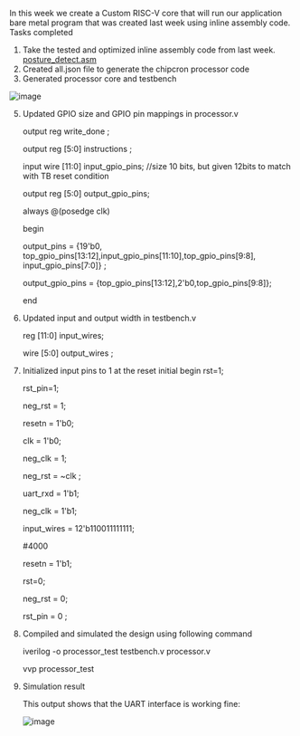 In this week we create a Custom RISC-V core that will run our application bare metal program that was created last week using inline assembly code.
Tasks completed 

1.  Take the tested and optimized inline assembly code from last week.
   [posture_detect.asm](https://github.com/srimoyi911/RISCV/blob/main/week4/posture_detect.asm)
2.  Created all.json file to generate the chipcron processor code
3.  Generated processor core and testbench
   
   ![image](https://github.com/user-attachments/assets/8d85de0b-7c40-472a-94d8-42e46d0ecae2)
   

5.  Updated GPIO size and GPIO pin mappings in processor.v
   
    output reg write_done ;
    
    output reg [5:0] instructions ;
    
    input wire [11:0] input_gpio_pins; //size 10 bits, but given 12bits to match with TB reset condition
    
    output reg [5:0] output_gpio_pins;
    
    always @(posedge clk)
    
    begin
    
    output_pins = {19'b0, top_gpio_pins[13:12],input_gpio_pins[11:10],top_gpio_pins[9:8], input_gpio_pins[7:0]} ;
    
    output_gpio_pins = {top_gpio_pins[13:12],2'b0,top_gpio_pins[9:8]};
    
    end 

7. Updated input and output width in testbench.v
   
   reg [11:0] input_wires;
   
   wire [5:0] output_wires ; 

9. Initialized input pins to 1 at the reset
   initial begin
    rst=1;
   
    rst_pin=1;
   
    neg_rst = 1;
   
    resetn  = 1'b0;
   
    clk     = 1'b0;
   
    neg_clk = 1;
   
    neg_rst = ~clk ;
   
    uart_rxd = 1'b1;
   
    neg_clk = 1'b1;
   
    input_wires = 12'b110011111111;
   
    #4000
   
    resetn = 1'b1;
   
    rst=0;
   
    neg_rst = 0;
   
    rst_pin = 0 ;
   
11. Compiled and simulated the design using following command

    iverilog -o processor_test testbench.v processor.v

    vvp processor_test
  
12. Simulation result

    This output shows that the UART interface is working fine:
    
    ![image](https://github.com/user-attachments/assets/8d66d0c8-57b6-4426-ae76-2fe033c0962c)






